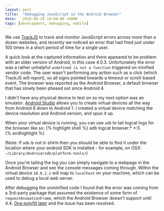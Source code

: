 ```yaml
---
layout: post
title:  "Debugging JavaScript in the Android Browser"
date:   2016-06-20 14:04:00 +0800
tags: [development, debugging, mobile]
---
```

We use [TrackJS](https://trackjs.com/) to track and monitor JavaScript errors across more than a dozen websites, and recently we noticed an error that had fired just under 100 times in a short period of time for a single user.

A quick look at the captured information and there appeared to be problem with an older version of Android, in this case 4.0.3. Unfortunately the error was a rather unhelpful `undefined is not a function` triggered on minified vendor code. The user wasn't performing any action such as a click (which TrackJS will report), so all signs pointed towards a timeout or scroll-based event. The browser was reported as the Android Browser, a default browser that has slowly been phased out since Android 4.

I didn't have any physical device to test on so my next option was an emulator. [Android Studio](https://developer.android.com/studio/index.html) allows you to create virtual devices all the way from Android 6 down to Android 1. I created a virtual device matching the device resolution and Android version, and spun it up.

When your virtual device is running, you can use `adb` to tail logcat logs for the browser like so:
{% highlight shell %}
adb logcat browser:* *:S  
{% endhighlight %}

(Note: If `adb` is not in `$PATH` then you should be able to find it under the location where your android SDK is installed - for example, on OSX: `~/Library/Android/sdk/platform-tools/`)

Once you're tailing the log you can simply navigate to a webpage in the Android Browser and see the console messages coming through. Within the virtual device `10.0.2.2` will map to `localhost` on your machine, which can be used to debug a local web server.

After debugging the unminified code I found that the error was coming from a 3rd-party package that assumed the existence of some form of `requestAnimationFrame`, which the Android Browser doesn't support until 4.4. [One polyfill later](https://github.com/cagosta/requestAnimationFrame) and the issue has been resolved.
